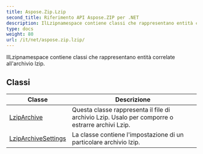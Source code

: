```yaml
---
title: Aspose.Zip.Lzip
second_title: Riferimento API Aspose.ZIP per .NET
description: IlLzipnamespace contiene classi che rappresentano entità correlate allarchivio lzip.
type: docs
weight: 80
url: /it/net/aspose.zip.lzip/
---
```

IlLzipnamespace contiene classi che rappresentano entità correlate all'archivio lzip.

## Classi

| Classe | Descrizione |
| --- | --- |
| [LzipArchive](./lziparchive/) | Questa classe rappresenta il file di archivio Lzip. Usalo per comporre o estrarre archivi Lzip. |
| [LzipArchiveSettings](./lziparchivesettings/) | La classe contiene l'impostazione di un particolare archivio lzip. |


